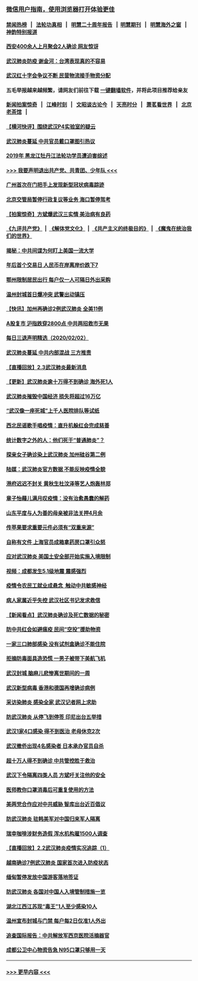 ### [微信用户指南，使用浏览器打开体验更佳](https://github.com/gfw-breaker/banned-news1/blob/master/indexes/wechat-guide.md?t=0)
#### [禁闻热榜](热点新闻.md?t=0)  &nbsp;&nbsp;|&nbsp;&nbsp; [法轮功真相](https://github.com/gfw-breaker/truth/blob/master/README.md?t=0) &nbsp;&nbsp;|&nbsp;&nbsp; [明慧二十周年报告](https://github.com/gfw-breaker/mh-reports/blob/master/README.md?t=0) &nbsp;&nbsp;|&nbsp;&nbsp;[明慧期刊](https://github.com/gfw-breaker/mh-qikan) &nbsp;&nbsp;|&nbsp;&nbsp; [明慧海外之窗](https://github.com/gfw-breaker/mh-news/blob/master/README.md?t=0) &nbsp;&nbsp;|&nbsp;&nbsp; [神韵特别报道](https://github.com/gfw-breaker/mh-news/blob/master/shenyun.md?t=0)
#### [西安400余人上月聚会2人确诊 网友惊讶](../pages/nsc413/n11841178.md?t=02031844) 
#### [武汉肺炎防疫 谢金河：台湾表现真的不容易](../pages/nsc413/n11841120.md?t=02031844) 
#### [武汉红十字会争议不断 民营物流接手物资分配](../pages/nsc413/n11840733.md?t=02031844) 
#### 五毛举报越来越频繁，请网友们前往下载 [一键翻墙软件](https://github.com/gfw-breaker/ssr-accounts)，并将此项目推荐给亲友
#### [新闻拍案惊奇](https://github.com/gfw-breaker/banned-news1/blob/master/pages/link4.md) &nbsp;&nbsp;|&nbsp;&nbsp; [江峰时刻](https://github.com/gfw-breaker/banned-news1/blob/master/pages/link4.md) &nbsp;&nbsp;|&nbsp;&nbsp; [文昭谈古论今](https://github.com/gfw-breaker/banned-news1/blob/master/pages/link4.md) &nbsp;&nbsp;|&nbsp;&nbsp; [天亮时分](https://github.com/gfw-breaker/banned-news1/blob/master/pages/link4.md) &nbsp;&nbsp;|&nbsp;&nbsp; [萧茗看世界](https://github.com/gfw-breaker/banned-news1/blob/master/pages/link4.md) &nbsp;&nbsp;|&nbsp;&nbsp; [北京老茶馆](https://github.com/gfw-breaker/banned-news1/blob/master/pages/link4.md) &nbsp;&nbsp;|&nbsp;&nbsp; 
#### [【横河快评】围绕武汉P4实验室的疑云](../pages/nsc413/n11840494.md?t=02031844) 
#### [武汉肺炎蔓延 中共官员戴口罩图引热议](../pages/nsc413/n11840917.md?t=02031844) 
#### [2019年 黑龙江牡丹江法轮功学员遭迫害综述](../pages/nsc413/n11839335.md?t=02031844) 
#### [>>> 我要声明退出共产党、共青团、少年队 <<<](https://github.com/begood0513/goodnews/blob/master/quit/letter.md) 
#### [广州首次在门把手上发现新型冠状病毒踪迹](../pages/nsc413/n11840613.md?t=02031844) 
#### [北京交管局暂停行政复议等业务 海口暂停驾考](../pages/nsc413/n11840528.md?t=02031844) 
#### [【拍案惊奇】方斌爆武汉三实情 美治病有良药](../pages/nsc413/n11839984.md?t=02031844) 
#### [《九评共产党》](https://github.com/begood0513/9ping.md/blob/master/README.md) &nbsp;|&nbsp; [《解体党文化》](../../../../jtdwh.md/blob/master/README.md)  &nbsp;|&nbsp; [《共产主义的终极目的》](../../../../gczydzjmd.md/blob/master/README.md) &nbsp;|&nbsp; [《魔鬼在统治我们的世界》](../../../../mgztzwmdsj.md/blob/master/README.md) 
#### [揭秘：中共间谍为何盯上美国一流大学](../pages/nsc413/n11840270.md?t=02031844) 
#### [年后首个交易日 人民币在岸离岸价跌下7](../pages/nsc413/n11840366.md?t=02031844) 
#### [鄂州限制居民出行 每户仅一人可隔日外出采购](../pages/nsc413/n11839131.md?t=02031844) 
#### [温州封城首日爆冲突 武警出动镇压](../pages/nsc413/n11839881.md?t=02031844) 
#### [【快讯】加州再确诊2例武汉肺炎 全美11例](../pages/nsc413/n11840339.md?t=02031844) 
#### [A股复市 沪指跌穿2800点 中共两招救市无果](../pages/nsc413/n11839859.md?t=02031844) 
#### [每日三退声明精选（2020/02/02）](../pages/nsc413/n11840257.md?t=02031844) 
#### [武汉肺炎蔓延 中共内部混战 三方推责](../pages/nsc413/n11839612.md?t=02031844) 
#### [【直播回放】2.3武汉肺炎最新消息](../pages/nsc413/n11840124.md?t=02031844) 
#### [【更新】武汉肺炎逾十万得不到确诊 海外死1人](../pages/nsc413/n11801312.md?t=02031844) 
#### [武汉肺炎摧毁中国经济 损失将超过16万亿](../pages/nsc413/n11839723.md?t=02031844) 
#### [“武汉像一座死城”上千人医院排队等试纸](../pages/nsc413/n11839724.md?t=02031844) 
#### [西北民谣歌手唱疫情：直升机躲红会完成慈善](../pages/nsc413/n11839757.md?t=02031844) 
#### [统计数字之外的人：他们死于“普通肺炎”？](../pages/nsc413/n11839788.md?t=02031844) 
#### [探亲女子确诊染上武汉肺炎 加州硅谷第二例](../pages/nsc413/n11839784.md?t=02031844) 
#### [陆媒：武汉肺炎官方数据 不能反映疫情全貌](../pages/nsc413/n11839828.md?t=02031844) 
#### [港府迟迟不封关 黄秋生杜汶泽等艺人炮轰林郑](../pages/nsc413/n11839562.md?t=02031844) 
#### [章子怡藉儿满月叹疫情：没有治愈愚蠢的解药](../pages/nsc413/n11839428.md?t=02031844) 
#### [山东平度与人为善的母亲被非法关押4月余](../pages/nsc413/n11834949.md?t=02031844) 
#### [传苹果要求重要元件必须有“双重来源”](../pages/nsc413/n11839717.md?t=02031844) 
#### [自称有文件 上海官员成箱拿药房口罩引众怒](../pages/nsc413/n11839279.md?t=02031844) 
#### [应对武汉肺炎 美国土安全部开始实施入境限制](../pages/nsc413/n11839729.md?t=02031844) 
#### [视频：成都发生5.1级地震 震感强烈](../pages/nsc413/n11839732.md?t=02031844) 
#### [疫情令农民工就业成悬念  触动中共敏感神经](../pages/nsc413/n11839625.md?t=02031844) 
#### [病人家属近乎失控 武汉社区书记发求救信](../pages/nsc413/n11839621.md?t=02031844) 
#### [【新闻看点】武汉肺炎确诊及死亡数据的秘密](../pages/nsc413/n11839539.md?t=02031844) 
#### [防中共红会如避瘟疫 民间“空投”援助物资](../pages/nsc413/n11839313.md?t=02031844) 
#### [一家三口肺部感染 没有试剂盒确诊不能住院](../pages/nsc413/n11839581.md?t=02031844) 
#### [拒摘防毒面具造恐慌 一男子被带下美航飞机](../pages/nsc413/n11839455.md?t=02031844) 
#### [武汉封城 脑麻儿悲惨离世期间的一周](../pages/nsc413/n11839378.md?t=02031844) 
#### [武汉新型病毒 香港和德国再增确诊病例](../pages/nsc413/n11839381.md?t=02031844) 
#### [采访染肺炎 感染全家 武汉记者网上求助](../pages/nsc413/n11839411.md?t=02031844) 
#### [防武汉肺炎 从停飞到停签 印尼出台五举措](../pages/nsc413/n11839282.md?t=02031844) 
#### [武汉1家4口感染 得不到医治 老母休克2次](../pages/nsc413/n11839277.md?t=02031844) 
#### [武汉撤侨出现4名感染者 日本承办官员自杀](../pages/nsc413/n11839044.md?t=02031844) 
#### [超十万人得不到确诊 中共管控胜于救治](../pages/nsc413/n11838462.md?t=02031844) 
#### [武汉下令隔离四类人员 方斌吁关注他的安全](../pages/nsc413/n11838878.md?t=02031844) 
#### [医师教你口罩消毒后可重复使用的方法](../pages/nsc413/n11839225.md?t=02031844) 
#### [美两党合作应对中共威胁 智库出台近百倡议](../pages/nsc413/n11838437.md?t=02031844) 
#### [防武汉肺炎 驻韩美军对中国归来军人隔离](../pages/nsc413/n11838970.md?t=02031844) 
#### [瑞幸咖啡涉财务造假 浑水机构雇1500人调查](../pages/nsc413/n11838486.md?t=02031844) 
#### [【直播回放】2.2武汉肺炎疫情实况追踪（1）](../pages/nsc413/n11838871.md?t=02031844) 
#### [越南确诊7例武汉肺炎 国家首次进入防疫状态](../pages/nsc413/n11838860.md?t=02031844) 
#### [缅甸暂停发放中国游客落地签证](../pages/nsc413/n11838730.md?t=02031844) 
#### [防武汉肺炎 各国对中国人入境管制措施一览](../pages/nsc413/n11838726.md?t=02031844) 
#### [湖北江西江苏现“毒王”1人至少感染10人](../pages/nsc413/n11838670.md?t=02031844) 
#### [温州宣布封城与门禁 每户每2日仅准1人外出](../pages/nsc413/n11838748.md?t=02031844) 
#### [追查国际报告：中共解放军西京医院活摘器官](../pages/nsc413/n11838359.md?t=02031844) 
#### [成都公卫中心物资告急 N95口罩只够用一天](../pages/nsc413/n11834896.md?t=02031844) 

----
#### [ >>> 更早内容 <<< ](../indexes/nsc413-earlier.md)
